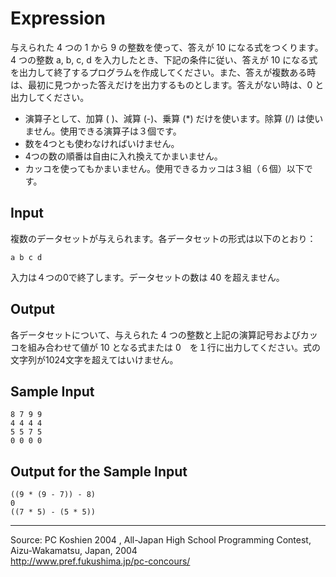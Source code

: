 # Expression

与えられた 4 つの 1 から 9 の整数を使って、答えが 10 になる式をつくります。 4 つの整数 a, b, c, d を入力したとき、下記の条件に従い、答えが 10 になる式を出力して終了するプログラムを作成してください。また、答えが複数ある時は、最初に見つかった答えだけを出力するものとします。答えがない時は、0 と出力してください。

* 演算子として、加算 ( )、減算 (-)、乗算 (*) だけを使います。除算 (/) は使いません。使用できる演算子は３個です。
* 数を4つとも使わなければいけません。
* 4つの数の順番は自由に入れ換えてかまいません。
* カッコを使ってもかまいません。使用できるカッコは３組（６個）以下です。

## Input

複数のデータセットが与えられます。各データセットの形式は以下のとおり：

    a b c d

入力は４つの0で終了します。データセットの数は 40 を超えません。

## Output

各データセットについて、与えられた 4 つの整数と上記の演算記号およびカッコを組み合わせて値が 10 となる式または 0　を１行に出力してください。式の文字列が1024文字を超えてはいけません。

## Sample Input

    8 7 9 9
    4 4 4 4
    5 5 7 5
    0 0 0 0

## Output for the Sample Input

    ((9 * (9 - 7)) - 8)
    0
    ((7 * 5) - (5 * 5))
* * *

Source: PC Koshien 2004 , All-Japan High School Programming Contest, Aizu-Wakamatsu, Japan, 2004   
<http://www.pref.fukushima.jp/pc-concours/>